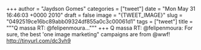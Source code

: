 
+++
author = "Jaydson Gomes"
categories = ["tweet"]
date = "Mon May 31 16:46:03 +0000 2010"
draft = false
image = "{TWEET_IMAGE}"
slug = "0492519ce16bc89abb09324df855a0c3c00061d1"
tags = ["tweet"]
title = """Q massa RT: @felipenmoura..."""
+++
Q massa RT: @felipenmoura: For sure, the best 'one image marketing" campaigns are from @wwf! http://tinyurl.com/dc3vh9

